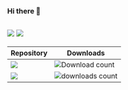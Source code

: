 ### Hi there 👋

<!--
**imaginary-png/imaginary-png** is a ✨ _special_ ✨ repository because its `README.md` (this file) appears on your GitHub profile.

Here are some ideas to get you started:

- 🔭 I’m currently working on ...
- 🌱 I’m currently learning ...
- 👯 I’m looking to collaborate on ...
- 🤔 I’m looking for help with ...
- 💬 Ask me about ...
- 📫 How to reach me: ...
- 😄 Pronouns: ...
- ⚡ Fun fact: ...

<a href="https://github.com/imaginary-png/HuntHelper">
  <img align="center" src="https://github-readme-stats.vercel.app/api/pin/?username=imaginary-png&repo=hunthelper" />
</a>
<a href="https://github.com/imaginary-png/a-ffxiv-hunt-tracker">
  <img align="top" src="https://github-readme-stats.vercel.app/api/pin/?username=imaginary-png&repo=a-ffxiv-hunt-tracker" />
</a>  

![Download count](https://img.shields.io/endpoint?url=https://vz32sgcoal.execute-api.us-east-1.amazonaws.com/HuntHelper)
![downloads count](https://img.shields.io/github/downloads/imaginary-png/a-ffxiv-hunt-tracker/total.svg)

![github stats image](https://github-readme-stats.vercel.app/api?username=imaginary-png&count_private=true)
![langauge stats image](https://github-readme-stats.vercel.app/api/top-langs/?username=imaginary-png&count_private=true&layout=compact)  
-->

![](https://github-readme-stats.vercel.app/api?username=imaginary-png&line_height=24&count_private=true)
![](https://github-readme-stats.vercel.app/api/top-langs/?username=imaginary-png&layout=compact&langs_count=8,github-readme-stats&card_width=277)
----

Repository|Downloads
---|---
![](https://github-readme-stats.vercel.app/api/pin/?username=imaginary-png&repo=hunthelper)|![Download count](https://img.shields.io/endpoint?url=https://vz32sgcoal.execute-api.us-east-1.amazonaws.com/HuntHelper)
![](https://github-readme-stats.vercel.app/api/pin/?username=imaginary-png&repo=a-ffxiv-hunt-tracker)|![downloads count](https://img.shields.io/github/downloads/imaginary-png/a-ffxiv-hunt-tracker/total.svg)
